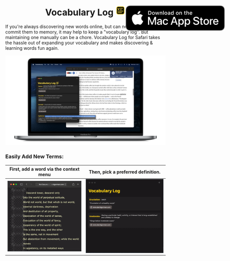 <h1 align="center">
  <span align="center">
    Vocabulary Log <img src="Resources/icon.png" alt="logo" width="32" height="32">
  </span>
  <a href="https://apps.apple.com/us/app/keys-for-safari/id1494642810?mt=12">
    <img align="right" style="position: absolute" src="Resources/MacAppStoreBadge.svg">
  </a>
</h1>
If you're always discovering new words online, but can never seem to commit them to memory, it may help to keep a "vocabulary log". But maintaining one manually can be a chore. Vocabulary Log for Safari takes the hassle out of expanding your vocabulary and makes discovering & learning words fun again.

![Vocabulary Log Running on a MacBookPro](https://github.com/patrickshox/VocabularyLog/blob/main/Resources/Macbook%20Pro.png)

### Easily Add New Terms:

First, add a word via the context menu | Then, pick a preferred definition.
:-------------------------------------:|:----------------------------------:
![](https://github.com/patrickshox/VocabularyLog/blob/main/Resources/contextMenuSelected.gif)  |  ![](https://github.com/patrickshox/VocabularyLog/blob/main/Resources/termAddedToApp.gif)
